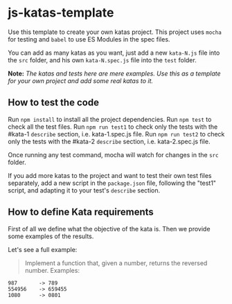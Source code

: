 # js-katas-template

Use this template to create your own katas project.
This project uses `mocha` for testing and `babel` to use ES Modules in the spec files.

You can add as many katas as you want, just add a new `kata-N.js` file into the `src` folder, and his own `kata-N.spec.js` file into the `test` folder.

**Note:** *The katas and tests here are mere examples. Use this as a template for your own project and add some real katas to it.*

## How to test the code

Run `npm install` to install all the project dependencies.
Run `npm test` to check all the test files.
Run `npm run test1` to check only the tests with the #kata-1 `describe` section, i.e. kata-1.spec.js file.
Run `npm run test2` to check only the tests with the #kata-2 `describe` section, i.e. kata-2.spec.js file.

Once running any test command, mocha will watch for changes in the `src` folder.

If you add more katas to the project and want to test their own test files separately, add a new script in the `package.json` file, following the "test1" script, and adapting it to your test's `describe` section.

## How to define Kata requirements

First of all we define what the objective of the kata is.
Then we provide some examples of the results.

Let's see a full example:

> Implement a function that, given a number, returns the reversed number.
> Examples:

    987       -> 789
    554956    -> 659455
    1080      -> 0801
